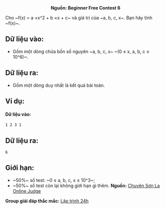 **<center>Nguồn: Beginner Free Contest 6</center>**

Cho ~f(x) = a ×x^2 + b ×x + c~ và giá trị của ~a, b, c, x~. Bạn hãy tính ~f(x)~.

## Dữ liệu vào:
- Gồm một dòng chứa bốn số nguyên ~a, b, c, x~ ~(0 ≤ x, a, b, c ≤ 10^6)~.

## Dữ liệu ra:
- Gồm một dòng duy nhất là kết quả bài toán.

## Ví dụ:
#### Dữ liệu vào:
```
1 2 3 1
```

## Dữ liệu ra:
```
6
```

## Giới hạn:
- ~50\%~ số test: ~0 ≤ a, b, c, x ≤ 10^3~;
- ~50\%~ số test còn lại không giới hạn gì thêm.
**Nguồn:** [Chuyên Sơn La Online Judge](http://csloj.ddns.net/)

**Group giải đáp thắc mắc:** [Lập trình 24h](https://www.facebook.com/groups/1386904321519984)